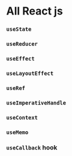 # All React js

### `useState`

### `useReducer`

### `useEffect`

### `useLayoutEffect`

### `useRef`

### `useImperativeHandle`

### `useContext`

### `useMemo`

### `useCallback` hook
